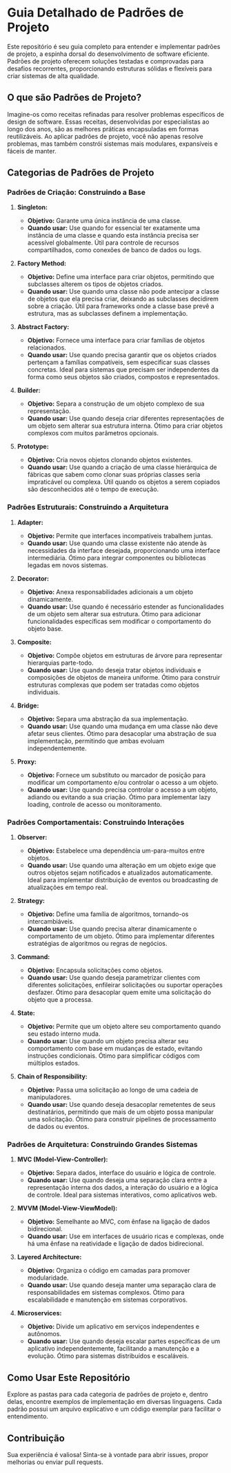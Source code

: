 # Guia Detalhado de Padrões de Projeto


Este repositório é seu guia completo para entender e implementar padrões de projeto, a espinha dorsal do desenvolvimento de software eficiente. Padrões de projeto oferecem soluções testadas e comprovadas para desafios recorrentes, proporcionando estruturas sólidas e flexíveis para criar sistemas de alta qualidade.

## O que são Padrões de Projeto?

Imagine-os como receitas refinadas para resolver problemas específicos de design de software. Essas receitas, desenvolvidas por especialistas ao longo dos anos, são as melhores práticas encapsuladas em formas reutilizáveis. Ao aplicar padrões de projeto, você não apenas resolve problemas, mas também constrói sistemas mais modulares, expansíveis e fáceis de manter.

## Categorias de Padrões de Projeto

### Padrões de Criação: Construindo a Base

1. **Singleton:**
   - **Objetivo:** Garante uma única instância de uma classe.
   - **Quando usar:** Use quando for essencial ter exatamente uma instância de uma classe e quando esta instância precisa ser acessível globalmente. Útil para controle de recursos compartilhados, como conexões de banco de dados ou logs.

2. **Factory Method:**
   - **Objetivo:** Define uma interface para criar objetos, permitindo que subclasses alterem os tipos de objetos criados.
   - **Quando usar:** Use quando uma classe não pode antecipar a classe de objetos que ela precisa criar, deixando as subclasses decidirem sobre a criação. Útil para frameworks onde a classe base prevê a estrutura, mas as subclasses definem a implementação.

3. **Abstract Factory:**
   - **Objetivo:** Fornece uma interface para criar famílias de objetos relacionados.
   - **Quando usar:** Use quando precisa garantir que os objetos criados pertençam a famílias compatíveis, sem especificar suas classes concretas. Ideal para sistemas que precisam ser independentes da forma como seus objetos são criados, compostos e representados.

4. **Builder:**
   - **Objetivo:** Separa a construção de um objeto complexo de sua representação.
   - **Quando usar:** Use quando deseja criar diferentes representações de um objeto sem alterar sua estrutura interna. Ótimo para criar objetos complexos com muitos parâmetros opcionais.

5. **Prototype:**
   - **Objetivo:** Cria novos objetos clonando objetos existentes.
   - **Quando usar:** Use quando a criação de uma classe hierárquica de fábricas que sabem como clonar suas próprias classes seria impraticável ou complexa. Útil quando os objetos a serem copiados são desconhecidos até o tempo de execução.

### Padrões Estruturais: Construindo a Arquitetura

1. **Adapter:**
   - **Objetivo:** Permite que interfaces incompatíveis trabalhem juntas.
   - **Quando usar:** Use quando uma classe existente não atende às necessidades da interface desejada, proporcionando uma interface intermediária. Ótimo para integrar componentes ou bibliotecas legadas em novos sistemas.

2. **Decorator:**
   - **Objetivo:** Anexa responsabilidades adicionais a um objeto dinamicamente.
   - **Quando usar:** Use quando é necessário estender as funcionalidades de um objeto sem alterar sua estrutura. Ótimo para adicionar funcionalidades específicas sem modificar o comportamento do objeto base.

3. **Composite:**
   - **Objetivo:** Compõe objetos em estruturas de árvore para representar hierarquias parte-todo.
   - **Quando usar:** Use quando deseja tratar objetos individuais e composições de objetos de maneira uniforme. Ótimo para construir estruturas complexas que podem ser tratadas como objetos individuais.

4. **Bridge:**
   - **Objetivo:** Separa uma abstração da sua implementação.
   - **Quando usar:** Use quando uma mudança em uma classe não deve afetar seus clientes. Ótimo para desacoplar uma abstração de sua implementação, permitindo que ambas evoluam independentemente.

5. **Proxy:**
   - **Objetivo:** Fornece um substituto ou marcador de posição para modificar um comportamento e/ou controlar o acesso a um objeto.
   - **Quando usar:** Use quando precisa controlar o acesso a um objeto, adiando ou evitando a sua criação. Ótimo para implementar lazy loading, controle de acesso ou monitoramento.

### Padrões Comportamentais: Construindo Interações

1. **Observer:**
   - **Objetivo:** Estabelece uma dependência um-para-muitos entre objetos.
   - **Quando usar:** Use quando uma alteração em um objeto exige que outros objetos sejam notificados e atualizados automaticamente. Ideal para implementar distribuição de eventos ou broadcasting de atualizações em tempo real.

2. **Strategy:**
   - **Objetivo:** Define uma família de algoritmos, tornando-os intercambiáveis.
   - **Quando usar:** Use quando precisa alterar dinamicamente o comportamento de um objeto. Ótimo para implementar diferentes estratégias de algoritmos ou regras de negócios.

3. **Command:**
   - **Objetivo:** Encapsula solicitações como objetos.
   - **Quando usar:** Use quando deseja parametrizar clientes com diferentes solicitações, enfileirar solicitações ou suportar operações desfazer. Ótimo para desacoplar quem emite uma solicitação do objeto que a processa.

4. **State:**
   - **Objetivo:** Permite que um objeto altere seu comportamento quando seu estado interno muda.
   - **Quando usar:** Use quando um objeto precisa alterar seu comportamento com base em mudanças de estado, evitando instruções condicionais. Ótimo para simplificar códigos com múltiplos estados.

5. **Chain of Responsibility:**
   - **Objetivo:** Passa uma solicitação ao longo de uma cadeia de manipuladores.
   - **Quando usar:** Use quando deseja desacoplar remetentes de seus destinatários, permitindo que mais de um objeto possa manipular uma solicitação. Ótimo para construir pipelines de processamento de dados ou eventos.

### Padrões de Arquitetura: Construindo Grandes Sistemas

1. **MVC (Model-View-Controller):**
   - **Objetivo:** Separa dados, interface do usuário e lógica de controle.
   - **Quando usar:** Use quando deseja uma separação clara entre a representação interna dos dados, a interação do usuário e a lógica de controle. Ideal para sistemas interativos, como aplicativos web.

2. **MVVM (Model-View-ViewModel):**
   - **Objetivo:** Semelhante ao MVC, com ênfase na ligação de dados bidirecional.
   - **Quando usar:** Use em interfaces de usuário ricas e complexas, onde há uma ênfase na reatividade e ligação de dados bidirecional.

3. **Layered Architecture:**
   - **Objetivo:** Organiza o código em camadas para promover modularidade.
   - **Quando usar:** Use quando deseja manter uma separação clara de responsabilidades em sistemas complexos. Ótimo para escalabilidade e manutenção em sistemas corporativos.

4. **Microservices:**
   - **Objetivo:** Divide um aplicativo em serviços independentes e autônomos.
   - **Quando usar:** Use quando deseja escalar partes específicas de um aplicativo independentemente, facilitando a manutenção e a evolução. Ótimo para sistemas distribuídos e escaláveis.

## Como Usar Este Repositório

Explore as pastas para cada categoria de padrões de projeto e, dentro delas, encontre exemplos de implementação em diversas linguagens. Cada padrão possui um arquivo explicativo e um código exemplar para facilitar o entendimento.

## Contribuição

Sua experiência é valiosa! Sinta-se à vontade para abrir issues, propor melhorias ou enviar pull requests.
